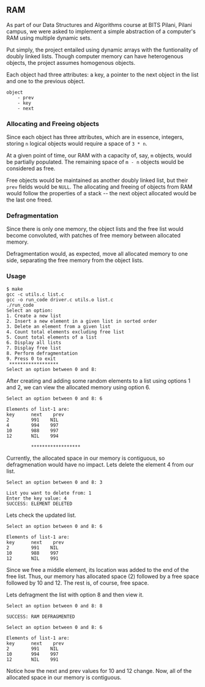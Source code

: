 ## RAM

As part of our Data Structures and Algorithms course at BITS Pilani, Pilani campus, we were asked to implement a simple abstraction of a computer's RAM using multiple dynamic sets.

Put simply, the project entailed using dynamic arrays with the funtionality of doubly linked lists. Though computer memory can have heterogenous objects, the project assumes homogenous objects.

Each object had three attributes: a key, a pointer to the next object in the list and one to the previous object.

```
object
    - prev
    - key
    - next
```

### Allocating and Freeing objects
Since each object has three attributes, which are in essence, integers, storing `n` logical objects would require a space of `3 * n`.

At a given point of time, our RAM with a capacity of, say, `m` objects, would be partially populated. The remaining space of `m - n` objects would be considered as free.

Free objects would be maintained as another doubly linked list, but their `prev` fields would be `NULL`. The allocating and freeing of objects from RAM would follow the properties of a stack -- the next object allocated would be the last one freed.


### Defragmentation
Since there is only one memory, the object lists and the free list would become convoluted, with patches of free memory between allocated memory.

Defragmentation would, as expected, move all allocated memory to one side, separating the free memory from the object lists.


### Usage
```
$ make
gcc -c utils.c list.c
gcc -o run_code driver.c utils.o list.c 
./run_code
Select an option:  
1. Create a new list  
2. Insert a new element in a given list in sorted order   
3. Delete an element from a given list   
4. Count total elements excluding free list  
5. Count total elements of a list  
6. Display all lists  
7. Display free list  
8. Perform defragmentation  
9. Press 0 to exit  
 ****************** 
Select an option between 0 and 8: 
```
After creating and adding some random elements to a list using options 1 and 2, we can view the allocated memory using option 6.
```
Select an option between 0 and 8: 6
 
Elements of list-1 are: 
key      next    prev 
2        991    NIL 
4        994    997 
10       988    997 
12       NIL    994 
 
         ****************** 
```
Currently, the allocated space in our memory is contiguous, so defragmenation would have no impact. Lets delete the element 4 from our list.

```
Select an option between 0 and 8: 3
 
List you want to delete from: 1
Enter the key value: 4
SUCCESS: ELEMENT DELETED
```

Lets check the updated list.
```
Select an option between 0 and 8: 6
 
Elements of list-1 are: 
key      next    prev 
2        991    NIL 
10       988    997 
12       NIL    991 
```

Since we free a middle element, its location was added to the end of the free list. Thus, our memory has allocated space (2) followed by a free space followed by 10 and 12. The rest is, of course, free space.

Lets defragment the list with option 8 and then view it.
```
Select an option between 0 and 8: 8
 
SUCCESS: RAM DEFRAGMENTED 
```

```
Select an option between 0 and 8: 6
 
Elements of list-1 are: 
key      next    prev 
2        991    NIL 
10       994    997 
12       NIL    991 
```

Notice how the next and prev values for 10 and 12 change. Now, all of the allocated space in our memory is contiguous.